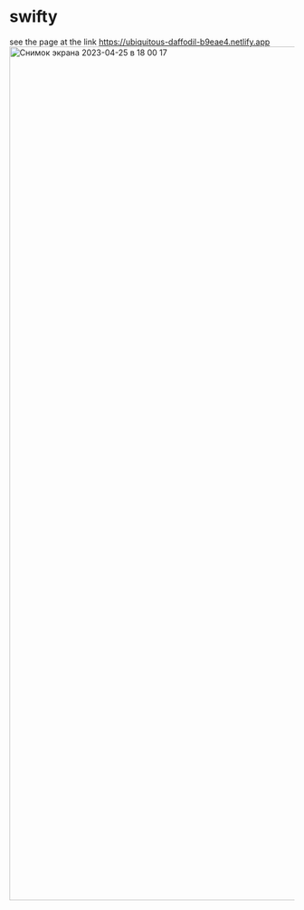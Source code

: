# swifty
see the page at the link
https://ubiquitous-daffodil-b9eae4.netlify.app
<img width="1507" alt="Снимок экрана 2023-04-25 в 18 00 17" src="https://user-images.githubusercontent.com/107697233/234319019-039e6c47-e877-4cb7-bc5e-55426e2d364c.png">

